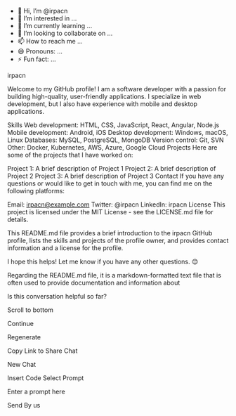 - 👋 Hi, I’m @irpacn
- 👀 I’m interested in ...
- 🌱 I’m currently learning ...
- 💞️ I’m looking to collaborate on ...
- 📫 How to reach me ...
- 😄 Pronouns: ...
- ⚡ Fun fact: ...

<!---
irpacn/irpacn is a ✨ special ✨ repository because its `README.md` (this file) appears on your GitHub profile.
You can click the Preview link to take a look at your changes.
--->
irpacn

Welcome to my GitHub profile! I am a software developer with a passion for building high-quality, user-friendly applications. I specialize in web development, but I also have experience with mobile and desktop applications.

Skills
Web development: HTML, CSS, JavaScript, React, Angular, Node.js
Mobile development: Android, iOS
Desktop development: Windows, macOS, Linux
Databases: MySQL, PostgreSQL, MongoDB
Version control: Git, SVN
Other: Docker, Kubernetes, AWS, Azure, Google Cloud
Projects
Here are some of the projects that I have worked on:

Project 1: A brief description of Project 1
Project 2: A brief description of Project 2
Project 3: A brief description of Project 3
Contact
If you have any questions or would like to get in touch with me, you can find me on the following platforms:

Email: irpacn@example.com
Twitter: @irpacn
LinkedIn: irpacn
License
This project is licensed under the MIT License - see the LICENSE.md file for details.

This README.md file provides a brief introduction to the irpacn GitHub profile, lists the skills and projects of the profile owner, and provides contact information and a license for the profile.

I hope this helps! Let me know if you have any other questions. 😊

Regarding the README.md file, it is a markdown-formatted text file that is often used to provide documentation and information about

Is this conversation helpful so far?


Scroll to bottom

Continue

Regenerate

Copy Link to Share Chat

New Chat

Insert Code
Select Prompt


Enter a prompt here

Send
By us
